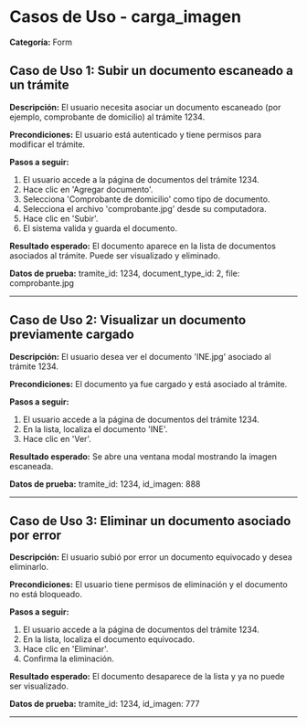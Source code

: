 # Casos de Uso - carga_imagen

**Categoría:** Form

## Caso de Uso 1: Subir un documento escaneado a un trámite

**Descripción:** El usuario necesita asociar un documento escaneado (por ejemplo, comprobante de domicilio) al trámite 1234.

**Precondiciones:**
El usuario está autenticado y tiene permisos para modificar el trámite.

**Pasos a seguir:**
1. El usuario accede a la página de documentos del trámite 1234.
2. Hace clic en 'Agregar documento'.
3. Selecciona 'Comprobante de domicilio' como tipo de documento.
4. Selecciona el archivo 'comprobante.jpg' desde su computadora.
5. Hace clic en 'Subir'.
6. El sistema valida y guarda el documento.

**Resultado esperado:**
El documento aparece en la lista de documentos asociados al trámite. Puede ser visualizado y eliminado.

**Datos de prueba:**
tramite_id: 1234, document_type_id: 2, file: comprobante.jpg

---

## Caso de Uso 2: Visualizar un documento previamente cargado

**Descripción:** El usuario desea ver el documento 'INE.jpg' asociado al trámite 1234.

**Precondiciones:**
El documento ya fue cargado y está asociado al trámite.

**Pasos a seguir:**
1. El usuario accede a la página de documentos del trámite 1234.
2. En la lista, localiza el documento 'INE'.
3. Hace clic en 'Ver'.

**Resultado esperado:**
Se abre una ventana modal mostrando la imagen escaneada.

**Datos de prueba:**
tramite_id: 1234, id_imagen: 888

---

## Caso de Uso 3: Eliminar un documento asociado por error

**Descripción:** El usuario subió por error un documento equivocado y desea eliminarlo.

**Precondiciones:**
El usuario tiene permisos de eliminación y el documento no está bloqueado.

**Pasos a seguir:**
1. El usuario accede a la página de documentos del trámite 1234.
2. En la lista, localiza el documento equivocado.
3. Hace clic en 'Eliminar'.
4. Confirma la eliminación.

**Resultado esperado:**
El documento desaparece de la lista y ya no puede ser visualizado.

**Datos de prueba:**
tramite_id: 1234, id_imagen: 777

---

